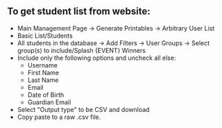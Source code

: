 ## To get student list from website:
- Main Management Page -> Generate Printables -> Arbitrary User List
- Basic List/Students
- All students in the database -> Add Filters -> User Groups -> Select group(s) to include/Splash {EVENT} Winners
- Include only the following options and uncheck all else:
    - Username
    - First Name
    - Last Name
    - Email
    - Date of Birth
    - Guardian Email
- Select "Output type" to be CSV and download
- Copy paste to a raw .csv file.